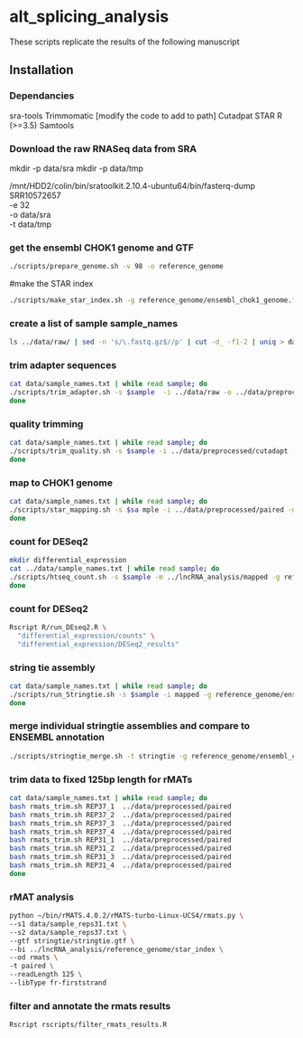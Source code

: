 # alt_splicing_analysis

These scripts replicate the results of the following manuscript

## Installation

### Dependancies
sra-tools
Trimmomatic [modify the code to add to path]
Cutadpat
STAR
R (>=3.5)
Samtools

### Download the raw RNASeq data from SRA
mkdir -p data/sra
mkdir -p data/tmp

/mnt/HDD2/colin/bin/sratoolkit.2.10.4-ubuntu64/bin/fasterq-dump \
SRR10572657 \
-e 32 \
-o data/sra \
-t data/tmp

### get the ensembl CHOK1 genome and GTF
```bash
./scripts/prepare_genome.sh -v 98 -o reference_genome
```
#make the STAR index

```bash
./scripts/make_star_index.sh -g reference_genome/ensembl_chok1_genome.fa -a reference_genome/ensembl_chok1_genome.gtf -p 32 -d reference_genome
```

### create a list of sample sample_names
```bash
ls ../data/raw/ | sed -n 's/\.fastq.gz$//p' | cut -d_ -f1-2 | uniq > data/sample_names.txt
```

### trim adapter sequences
```bash
cat data/sample_names.txt | while read sample; do
./scripts/trim_adapter.sh -s $sample  -i ../data/raw -o ../data/preprocessed/cutadapt&
done
```

### quality trimming
```bash
cat data/sample_names.txt | while read sample; do
./scripts/trim_quality.sh -s $sample -i ../data/preprocessed/cutadapt -o../data/preprocessed
done
```

### map to CHOK1 genome
```bash
cat data/sample_names.txt | while read sample; do
./scripts/star_mapping.sh -s $sa mple -i ../data/preprocessed/paired -g reference_genome/star_index -o mapped -p 32
done
```

### count for DESeq2
```bash
mkdir differential_expression
cat ../data/sample_names.txt | while read sample; do
./scripts/htseq_count.sh -s $sample -m ../lncRNA_analysis/mapped -g reference_genome/ensembl_chok1_genome.gtf -o differential_expression/counts&
done
```

### count for DESeq2
```bash
Rscript R/run_DEseq2.R \
  "differential_expression/counts" \
  "differential_expression/DESeq2_results"
```

### string tie assembly
```bash
cat data/sample_names.txt | while read sample; do
./scripts/run_Stringtie.sh -s $sample -i mapped -g reference_genome/ensembl_chok1_genome.gtf -o stringtie -p 32
done
```

### merge individual stringtie assemblies and compare to ENSEMBL annotation
```bash
./scripts/stringtie_merge.sh -t stringtie -g reference_genome/ensembl_chok1_genome.gtf
```



### trim data to fixed 125bp length for rMATs
```bash
cat data/sample_names.txt | while read sample; do
bash rmats_trim.sh REP37_1  ../data/preprocessed/paired
bash rmats_trim.sh REP37_2  ../data/preprocessed/paired
bash rmats_trim.sh REP37_3  ../data/preprocessed/paired
bash rmats_trim.sh REP37_4  ../data/preprocessed/paired
bash rmats_trim.sh REP31_1  ../data/preprocessed/paired
bash rmats_trim.sh REP31_2  ../data/preprocessed/paired
bash rmats_trim.sh REP31_3  ../data/preprocessed/paired
bash rmats_trim.sh REP31_4  ../data/preprocessed/paired
done
```


### rMAT analysis
```bash
python ~/bin/rMATS.4.0.2/rMATS-turbo-Linux-UCS4/rmats.py \
--s1 data/sample_reps31.txt \
--s2 data/sample_reps37.txt \
--gtf stringtie/stringtie.gtf \
--bi ../lncRNA_analysis/reference_genome/star_index \
--od rmats \
-t paired \
--readLength 125 \
--libType fr-firststrand
```



### filter and annotate the rmats results
```bash
Rscript rscripts/filter_rmats_results.R
```
